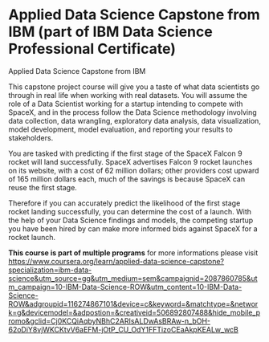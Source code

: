 # Applied Data Science Capstone from IBM (part of IBM Data Science Professional Certificate)
Applied Data Science Capstone from IBM


This capstone project course will give you a taste of what data scientists go through in real life when working with real datasets. You will assume the role of a Data Scientist working for a startup intending to compete with SpaceX, and in the process follow the Data Science methodology involving data collection, data wrangling, exploratory data analysis, data visualization, model development, model evaluation, and reporting your results to stakeholders.   

You are tasked with predicting if the first stage of the SpaceX Falcon 9 rocket will land successfully.  SpaceX advertises Falcon 9 rocket launches on its website, with a cost of 62 million dollars; other providers cost upward of 165 million dollars each, much of the savings is because SpaceX can reuse the first stage. 

Therefore if you can accurately predict the likelihood of the first stage rocket landing successfully, you can determine the cost of a launch. With the help of your Data Science findings and models, the competing startup you have been hired by can make more informed bids against SpaceX for a rocket launch.

**This course is part of multiple programs** for more informations please visit https://www.coursera.org/learn/applied-data-science-capstone?specialization=ibm-data-science&utm_source=gg&utm_medium=sem&campaignid=2087860785&utm_campaign=10-IBM-Data-Science-ROW&utm_content=10-IBM-Data-Science-ROW&adgroupid=116274867101&device=c&keyword=&matchtype=&network=g&devicemodel=&adpostion=&creativeid=506892807488&hide_mobile_promo&gclid=Cj0KCQiAqbyNBhC2ARIsALDwAsBRAw-n_bOH-62oDiY8vjWKCKtvV6aEFM-jOtP_CU_OdY1FFTizoCEaAkpKEALw_wcB



